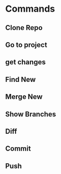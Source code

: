Commands
==========

Clone Repo
----------

Go to project
-------------

get changes
------------

Find New
----------------------

Merge New
--------------

Show Branches
--------------

Diff
----

Commit
-------

Push
-----

